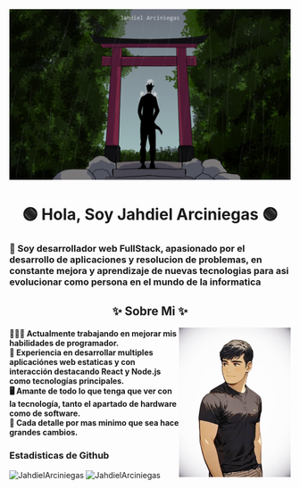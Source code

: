 
<a href="https://github.com/JahdielArciniegas/JahdielArciniegas/blob/main/PortadaPerfilGit.jp">
<img src="https://github.com/JahdielArciniegas/JahdielArciniegas/blob/main/PortPerfilGit.jpg" alt="Imagen Portada" style="width:auto; height:auto">
</a>

<h1 align="center">  🟢 Hola, Soy Jahdiel Arciniegas 🟢 </h1>
<h3> 🌠 Soy desarrollador web FullStack, apasionado por el desarrollo de aplicaciones y resolucion de problemas, en constante mejora y aprendizaje de nuevas tecnologias para asi evolucionar como persona en el mundo de la informatica</h3>


<div>
    <h2 align="center">✨ Sobre Mi ✨</h2>
    <img align="right" width="200" src="https://github.com/JahdielArciniegas/JahdielArciniegas/blob/main/ImagenAnime.jpeg">
    <div align = "left">
        <h4>
        🧑🏻‍💼 Actualmente trabajando en mejorar mis habilidades de programador. <br>
        🎯 Experiencia en desarrollar multiples aplicaciónes web estaticas y con interacción destacando React y Node.js como tecnologías principales. <br>
        🖥 Amante de todo lo que tenga que ver con la tecnología, tanto el apartado de hardware como de software. <br>
        🐜 Cada detalle por mas minimo que sea hace grandes cambios.
        <h4>
    </div>
</div>


        
 
 <div align="left">
     <h3>Estadisticas de Github</h3>
     <img height="180"  src="https://github-readme-stats.vercel.app/api?username=JahdielArciniegas&show_icons=true&locale=es&layout=compact&theme=merko" alt="JahdielArciniegas" />
     <img height="180"  src="https://github-readme-stats.vercel.app/api/top-langs/?username=JahdielArciniegas&show_icons=true&locale=es&layout=compact&theme=merko" alt="JahdielArciniegas" />
 </div>
<!--
**JahdielArciniegas/JahdielArciniegas** is a ✨ _special_ ✨ repository because its `README.md` (this file) appears on your GitHub profile.

Here are some ideas to get you started:

- 🔭 I’m currently working on ...
- 🌱 I’m currently learning ...
- 👯 I’m looking to collaborate on ...
- 🤔 I’m looking for help with ...
- 💬 Ask me about ...
- 📫 How to reach me: ...
- 😄 Pronouns: ...
- ⚡ Fun fact: ...
-->
